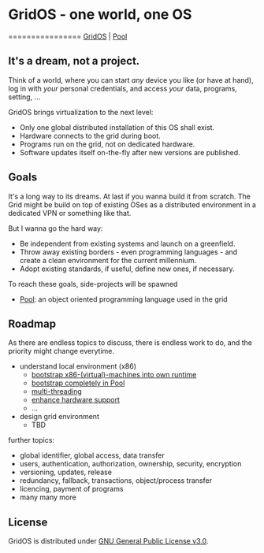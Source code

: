 # GridOS - one world, one OS 
================
[GridOS](https://github.com/mwoerlein/gridos) |
[Pool](https://github.com/mwoerlein/pool) 

## It's a dream, not a project.
Think of a world, where you can start *any* device you like (or have at hand), log in with *your* personal credentials, and access *your* data, programs, setting, ...

GridOS brings virtualization to the next level:
- Only one global distributed installation of this OS shall exist.
- Hardware connects to the grid during boot.
- Programs run on the grid, not on dedicated hardware.
- Software updates itself on-the-fly after new versions are published.

## Goals
It's a long way to its dreams. At last if you wanna build it from scratch.
The Grid might be build on top of existing OSes as a distributed environment in a dedicated VPN or something like that.

But I wanna go the hard way:
- Be independent from existing systems and launch on a greenfield.
- Throw away existing borders - even programming languages - and create a clean environment for the current millennium.
- Adopt existing standards, if useful, define new ones, if necessary.

To reach these goals, side-projects will be spawned
- [Pool](https://github.com/mwoerlein/pool): an object oriented programming language used in the grid  

## Roadmap
As there are endless topics to discuss, there is endless work to do, and the priority might change everytime.

- understand local environment (x86)
  - [bootstrap x86-(virtual)-machines into own runtime](https://github.com/mwoerlein/gridos/projects/1)
  - [bootstrap completely in Pool](https://github.com/mwoerlein/gridos/projects/2)
  - [multi-threading](https://github.com/mwoerlein/gridos/projects/3)
  - [enhance hardware support](https://github.com/mwoerlein/gridos/projects/4)
  - ...
- design grid environment
  - TBD 

further topics:
- global identifier, global access, data transfer
- users, authentication, authorization, ownership, security, encryption
- versioning, updates, release
- redundancy, fallback, transactions, object/process transfer
- licencing, payment of programs
- many many more

## License
GridOS is distributed under [GNU General Public License v3.0](https://github.com/mwoerlein/pool/blob/master/LICENSE).
